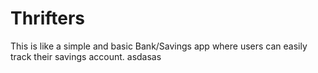 # Thrifters
This is like a simple and basic Bank/Savings app where users can easily track their savings account. 
asdasas
